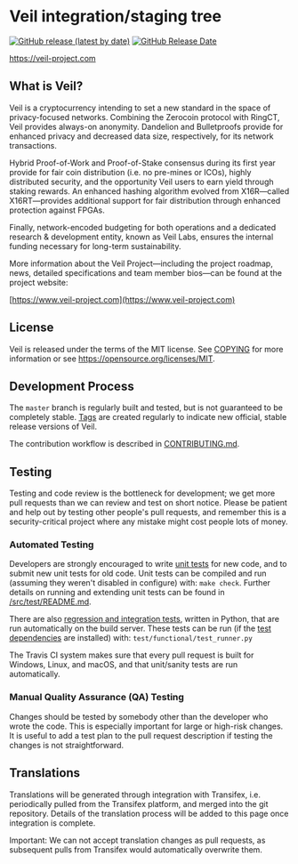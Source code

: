 Veil integration/staging tree
=============================

[![GitHub release (latest by date)](https://img.shields.io/github/v/release/veil-project/veil?color=%23001e58&cacheSeconds=3600)](https://github.com/Veil-Project/veil/releases)
[![GitHub Release Date](https://img.shields.io/github/release-date/veil-project/veil?color=%23001e58&cacheSeconds=3600)](https://github.com/Veil-Project/veil/releases)

https://veil-project.com

What is Veil?
---------------

Veil is a cryptocurrency intending to set a new standard in the space of privacy-focused networks. Combining the Zerocoin protocol with RingCT, Veil provides always-on anonymity. Dandelion and Bulletproofs provide for enhanced privacy and decreased data size, respectively, for its network transactions. 

Hybrid Proof-of-Work and Proof-of-Stake consensus during its first year provide for fair coin distribution (i.e. no pre-mines or ICOs), highly distributed security, and the opportunity Veil users to earn yield through staking rewards. An enhanced hashing algorithm evolved from X16R—called X16RT—provides additional support for fair distribution through enhanced protection against FPGAs.

Finally, network-encoded budgeting for both operations and a dedicated research & development entity, known as Veil Labs, ensures the internal funding necessary for long-term sustainability.

More information about the Veil Project—including the project roadmap, news, detailed specifications and team member bios—can be found at the project website:

[https://www.veil-project.com](https://www.veil-project.com)

License
-------

Veil is released under the terms of the MIT license. See [COPYING](COPYING) for more
information or see https://opensource.org/licenses/MIT.

Development Process
-------------------

The `master` branch is regularly built and tested, but is not guaranteed to be
completely stable. [Tags](https://github.com/Veil-Project/veil/tags) are created
regularly to indicate new official, stable release versions of Veil.

The contribution workflow is described in [CONTRIBUTING.md](CONTRIBUTING.md).

Testing
-------

Testing and code review is the bottleneck for development; we get more pull
requests than we can review and test on short notice. Please be patient and help out by testing
other people's pull requests, and remember this is a security-critical project where any mistake might cost people
lots of money.

### Automated Testing

Developers are strongly encouraged to write [unit tests](src/test/README.md) for new code, and to
submit new unit tests for old code. Unit tests can be compiled and run
(assuming they weren't disabled in configure) with: `make check`. Further details on running
and extending unit tests can be found in [/src/test/README.md](/src/test/README.md).

There are also [regression and integration tests](/test), written
in Python, that are run automatically on the build server.
These tests can be run (if the [test dependencies](/test) are installed) with: `test/functional/test_runner.py`

The Travis CI system makes sure that every pull request is built for Windows, Linux, and macOS, and that unit/sanity tests are run automatically.

### Manual Quality Assurance (QA) Testing

Changes should be tested by somebody other than the developer who wrote the
code. This is especially important for large or high-risk changes. It is useful
to add a test plan to the pull request description if testing the changes is
not straightforward.

Translations
------------

Translations will be generated through integration with Transifex, i.e. periodically pulled from the Transifex platform, and merged into the git repository. Details of the translation process will be added to this page once integration is complete.

Important: We can not accept translation changes as pull requests, as subsequent pulls from Transifex would automatically overwrite them.
